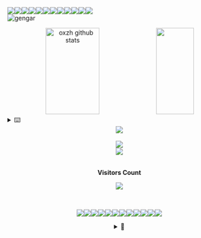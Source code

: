 <!--Gif's: ALL RESET-->  

<img src="https://github.com/oxzh/oxzh/assets/85556196/dc7d2aff-6f13-48e5-a8c6-aa52a458391f"><img src="https://github.com/oxzh/oxzh/assets/85556196/dc7d2aff-6f13-48e5-a8c6-aa52a458391f"><img src="https://github.com/oxzh/oxzh/assets/85556196/dc7d2aff-6f13-48e5-a8c6-aa52a458391f"><img src="https://github.com/oxzh/oxzh/assets/85556196/dc7d2aff-6f13-48e5-a8c6-aa52a458391f"><img src="https://github.com/oxzh/oxzh/assets/85556196/dc7d2aff-6f13-48e5-a8c6-aa52a458391f"><img src="https://github.com/oxzh/oxzh/assets/85556196/dc7d2aff-6f13-48e5-a8c6-aa52a458391f"><img src="https://github.com/oxzh/oxzh/assets/85556196/dc7d2aff-6f13-48e5-a8c6-aa52a458391f"><img src="https://github.com/oxzh/oxzh/assets/85556196/dc7d2aff-6f13-48e5-a8c6-aa52a458391f"><img src="https://github.com/oxzh/oxzh/assets/85556196/dc7d2aff-6f13-48e5-a8c6-aa52a458391f"><img src="https://github.com/oxzh/oxzh/assets/85556196/dc7d2aff-6f13-48e5-a8c6-aa52a458391f"><img src="https://github.com/oxzh/oxzh/assets/85556196/dc7d2aff-6f13-48e5-a8c6-aa52a458391f"><img src="https://github.com/oxzh/oxzh/assets/85556196/dc7d2aff-6f13-48e5-a8c6-aa52a458391f"> <br>
![gengar](https://github.com/oxzh/oxzh/assets/85556196/9f6b804a-35bd-4ebf-bf32-f8d75e8d6965)


<div align="center">  
  <img width="49%" height="195px" src="https://github-readme-stats.vercel.app/api?username=oxzh&show_icons=true&count_private=true&hide_border=true&title_color=FFFFFF&icon_color=FFFFFF&text_color=7B68EE&bg_color=0d1117" alt="oxzh github stats" /> 
  <img width="41%" height="195px" src="https://github-readme-stats.vercel.app/api/top-langs/?username=oxzh&layout=compact&hide_border=true&title_color=7B68EE&text_color=7B68EE&bg_color=0d1117" />
</div>



<details>
  <summary>⌨️</summary>
  
  ### Studing in this moment:
<img src="https://img.shields.io/badge/HTML5-E34F26?style=for-the-badge&logo=html5&logoColor=white"> <img src="https://img.shields.io/badge/CSS3-1572B6?style=for-the-badge&logo=css3&logoColor=white"> <img src="https://img.shields.io/badge/JavaScript-F7DF1E?style=for-the-badge&logo=javascript&logoColor=black"> <img src="https://img.shields.io/badge/Figma-F24E1E?style=for-the-badge&logo=figma&logoColor=white">


  ### Planning to study:
<img src="https://img.shields.io/badge/Elixir-4B275F?style=for-the-badge&logo=elixir&logoColor=white"> <img src="https://img.shields.io/badge/Lua-2C2D72?style=for-the-badge&logo=lua&logoColor=white"> <img src="https://img.shields.io/badge/GNU%20Bash-4EAA25?style=for-the-badge&logo=GNU%20Bash&logoColor=white"> <img src="https://img.shields.io/badge/Shell_Script-121011?style=for-the-badge&logo=gnu-bash&logoColor=white"> <img src="https://img.shields.io/badge/Rust-000000?style=for-the-badge&logo=rust&logoColor=white">


</details>



<!-- <img src=" "> -->


<!--Discord Embed-->

<div align="center">
<a href="https://discord.com/users/344172971948244993">
  <img src="https://lanyard.cnrad.dev/api/344172971948244993?idleMessage=Love%20Lain!&bg=18188f">
</a> <br>
</div>
<br>



<!--Lain Sun!-->

<div align="center">
<img src="https://github.com/oxzh/oxzh/assets/85556196/b0943870-747e-4cfd-a40d-8b134d6812e2"> <br>

<!--Lain!-->
<img src="https://github.com/oxzh/oxzh/assets/85556196/2bcbd187-edc9-4d76-966f-be4842bb960c">
<br>

<div align="center">
<br><p align="centre"><b>Visitors Count</b></p>  
<p align="center"><img align="center" src="https://komarev.com/ghpvc/?username=oxzh&style=for-the-badge&color=blueviolet" /></p> 
<br>
</div>


<!--Gif's: ALL RESET-->  

<img src="https://github.com/oxzh/oxzh/assets/85556196/dc7d2aff-6f13-48e5-a8c6-aa52a458391f"><img src="https://github.com/oxzh/oxzh/assets/85556196/dc7d2aff-6f13-48e5-a8c6-aa52a458391f"><img src="https://github.com/oxzh/oxzh/assets/85556196/dc7d2aff-6f13-48e5-a8c6-aa52a458391f"><img src="https://github.com/oxzh/oxzh/assets/85556196/dc7d2aff-6f13-48e5-a8c6-aa52a458391f"><img src="https://github.com/oxzh/oxzh/assets/85556196/dc7d2aff-6f13-48e5-a8c6-aa52a458391f"><img src="https://github.com/oxzh/oxzh/assets/85556196/dc7d2aff-6f13-48e5-a8c6-aa52a458391f"><img src="https://github.com/oxzh/oxzh/assets/85556196/dc7d2aff-6f13-48e5-a8c6-aa52a458391f"><img src="https://github.com/oxzh/oxzh/assets/85556196/dc7d2aff-6f13-48e5-a8c6-aa52a458391f"><img src="https://github.com/oxzh/oxzh/assets/85556196/dc7d2aff-6f13-48e5-a8c6-aa52a458391f"><img src="https://github.com/oxzh/oxzh/assets/85556196/dc7d2aff-6f13-48e5-a8c6-aa52a458391f"><img src="https://github.com/oxzh/oxzh/assets/85556196/dc7d2aff-6f13-48e5-a8c6-aa52a458391f"><img src="https://github.com/oxzh/oxzh/assets/85556196/dc7d2aff-6f13-48e5-a8c6-aa52a458391f">
<details>
  <summary>🌸</summary>
<br>
<br>
<br>
<br>
<br>
<br>
<br>
<br>
<br>
<br>
<br>
<br>
<br>
<br>
<br> <!--Japanese-->
<!--<img src="https://github.com/oxzh/oxzh/assets/85556196/383a33fe-eb49-4482-a2f6-d10259b36eaa">-->
<br>
<br>
<br>
<br>
<br>
<br>
<br>
<br>
<br>
<br>
<br>
<br>
<br>
<br>
<br>
<br>
<br>
<br>
<br>
<br>
<br>
<br>
<br>
<br>
 <img src="https://github.com/oxzh/oxzh/assets/85556196/a0cac797-f540-4e24-8be9-239315474058">
<br>
<br>
<br>
<br>
<br>
<br>
<br>
<br>
<br>
<br>
<br>
<br>
<br>
<br>
<br>
<br>
<br>
<br>

# **I am** <br>**. . .** 


<div align="center">
<img src="https://github.com/oxzh/oxzh/assets/85556196/e2bd726b-02b6-41e5-a7b9-9f1ba5cd4242">
</div> 

# **God** <br>ㅤㅤ **神** 
</details>
